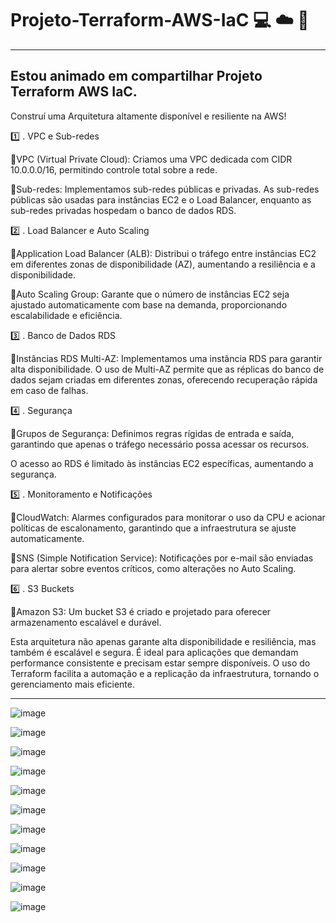 # Projeto-Terraform-AWS-IaC 💻 ☁️ 🔸
_____________________________________________________________________
## Estou animado em compartilhar  Projeto  Terraform AWS IaC.

Construí uma Arquitetura altamente disponível e resiliente na AWS! 

1️⃣ . VPC e Sub-redes

🔸VPC (Virtual Private Cloud): Criamos uma VPC dedicada com CIDR 10.0.0.0/16, permitindo controle total sobre a rede.

🔸Sub-redes: Implementamos sub-redes públicas e privadas. As sub-redes públicas são usadas para instâncias EC2 e o Load Balancer, enquanto as sub-redes privadas hospedam o banco de dados RDS.

2️⃣ . Load Balancer e Auto Scaling

🔸Application Load Balancer (ALB): Distribui o tráfego entre instâncias EC2 em diferentes zonas de disponibilidade (AZ), aumentando a resiliência e a disponibilidade.

🔸Auto Scaling Group: Garante que o número de instâncias EC2 seja ajustado automaticamente com base na demanda, proporcionando escalabilidade e eficiência.

3️⃣ . Banco de Dados RDS

🔸Instâncias RDS Multi-AZ: Implementamos uma instância RDS para garantir alta disponibilidade. O uso de Multi-AZ permite que as réplicas do banco de dados sejam criadas em diferentes zonas, oferecendo recuperação rápida em caso de falhas.

4️⃣ . Segurança

🔸Grupos de Segurança: Definimos regras rígidas de entrada e saída, garantindo que apenas o tráfego necessário possa acessar os recursos. 

O acesso ao RDS é limitado às instâncias EC2 específicas, aumentando a segurança.

5️⃣ . Monitoramento e Notificações

🔸CloudWatch: Alarmes configurados para monitorar o uso da CPU e acionar políticas de escalonamento, garantindo que a infraestrutura se ajuste automaticamente.

🔸SNS (Simple Notification Service): Notificações por e-mail são enviadas para alertar sobre eventos críticos, como alterações no Auto Scaling.

6️⃣ . S3 Buckets

🔸Amazon S3: Um bucket S3 é criado e projetado para oferecer armazenamento escalável e durável.

Esta arquitetura não apenas garante alta disponibilidade e resiliência, mas também é escalável e segura. É ideal para aplicações que demandam performance consistente e precisam estar sempre disponíveis. O uso do Terraform facilita a automação e a replicação da infraestrutura, tornando o gerenciamento mais eficiente.

_____________________________________________________________________


![image](https://github.com/user-attachments/assets/6d3d09de-a6c4-477f-bff6-26f12aa663b8)

![image](https://github.com/user-attachments/assets/6f5cb4ed-dcb4-410f-a7aa-b459a1a34da6)

![image](https://github.com/user-attachments/assets/d70e2bc9-216d-46fa-84b3-c7d06fd6babc)

![image](https://github.com/user-attachments/assets/8c7e2e6d-6121-429e-b04a-edb86d7ce52a)

![image](https://github.com/user-attachments/assets/65a114a0-6e69-48f1-a1ce-61add47ad05b)

![image](https://github.com/user-attachments/assets/35ad640e-3a30-4ec4-b5f7-d1b3438576d8)

![image](https://github.com/user-attachments/assets/eaaf81e1-dd43-4ab2-8048-b0e1a37b9169)

![image](https://github.com/user-attachments/assets/0a7ec888-26ba-4724-9fa4-c23ab11cb408)

![image](https://github.com/user-attachments/assets/986dae0c-e446-4cbc-aea3-04198ac49b04)

![image](https://github.com/user-attachments/assets/5ac22178-93a3-4b98-a49c-ea26afc98253)

![image](https://github.com/user-attachments/assets/f623f6f6-7144-4891-a975-ac9dcf6f73e2)








